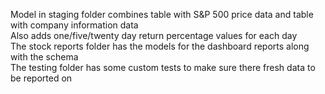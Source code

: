 
Model in staging folder combines table with S&P 500 price data and table with company information data<br>
Also adds one/five/twenty day return percentage values for each day<br>
The stock reports folder has the models for the dashboard reports along with the schema<br>
The testing folder has some custom tests to make sure there fresh data to be reported on

